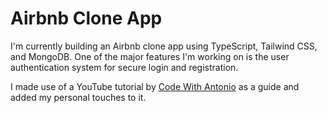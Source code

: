 # Airbnb Clone App

I'm currently building an Airbnb clone app using TypeScript, Tailwind CSS, and MongoDB. One of the major features I'm working on is the user authentication system for secure login and registration.

I made use of a YouTube tutorial by [Code With Antonio](https://youtu.be/c_-b_isI4vg) as a guide and added my personal touches to it.
